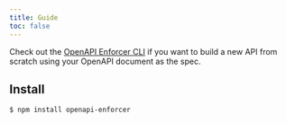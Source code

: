 ```yaml
---
title: Guide
toc: false
---
```


Check out the [OpenAPI Enforcer CLI](https://www.npmjs.com/package/openapi-enforcer-cli) if you want to build a new API from scratch using your OpenAPI document as the spec.

## Install

```sh
$ npm install openapi-enforcer
```
